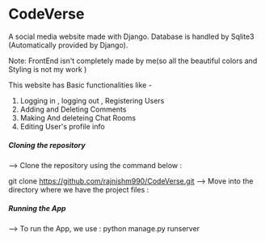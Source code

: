 # CodeVerse
A  social media website made with Django. Database is handled by Sqlite3 (Automatically provided by Django).

Note: FrontEnd isn't completely made by me(so all the beautiful colors and Styling is not my work ) 

This website has Basic functionalities like -
 1. Logging in , logging out , Registering Users
 2. Adding and Deleting Comments 
 3. Making And deleteing Chat Rooms 
 4. Editing User's profile info 


##### Cloning the repository
--> Clone the repository using the command below :

git clone https://github.com/rajnishm990/CodeVerse.git
--> Move into the directory where we have the project files :


##### Running the App
--> To run the App, we use :
    python manage.py runserver

